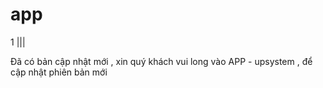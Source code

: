 # app
1 
|||


Đã có bản cập nhật mới , xin quý khách vui long vào APP - upsystem , để cập nhật phiên bản mới
